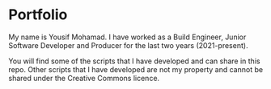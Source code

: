 # Portfolio

My name is Yousif Mohamad. I have worked as a Build Engineer, Junior Software Developer and Producer for the last two years (2021-present).

You will find some of the scripts that I have developed and can share in this repo. Other scripts that I have developed are not my property and cannot be shared under the Creative Commons licence. 
